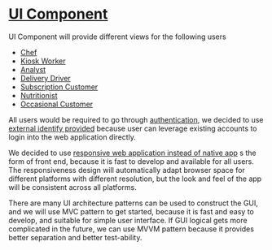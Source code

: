 # [UI Component](../../../README.md)

UI Component will provide different views for the following users 
+ [Chef](doc/personas/alice_(chef).md)
+ [Kiosk Worker](doc/personas/barbara_(kiosk_worker).md) 
+ [Analyst](doc/personas/claire_(analyst).md) 
+ [Delivery Driver](doc/personas/edward_(delivery_driver).md) 
+ [Subscription Customer](doc/personas/jennifer_(subscriber).md) 
+ [Nutritionist](doc/personas/mark_(nutritionist).md) 
+ [Occasional Customer](doc/personas/scott_(eater).md)

All users would be required to go through [authentication](doc/arc/adrs/adr_007.md), we decided to use [external identify provided](doc/arc/adrs/adr_007.md) because user can leverage existing accounts to login into the web application directly. 

We decided to use [responsive web application instead of native app](doc/arc/adrs/adr_012.md) s the form of front end, because it is fast to develop and available for all users. The responsiveness design will automatically adapt browser space for different platforms with different resolution, but the look and feel of the app will be consistent across all platforms.

There are many UI architecture patterns can be used to construct the GUI, and we will use MVC pattern to get started, because it is fast and easy to develop, and suitable for simple user interface. If GUI logical gets more complicated in the future, we can use MVVM pattern because it provides better separation and better test-ability. 


